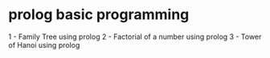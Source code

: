 # prolog basic programming
1 - Family Tree using prolog
2 - Factorial of a number using prolog
3 - Tower of Hanoi using prolog
